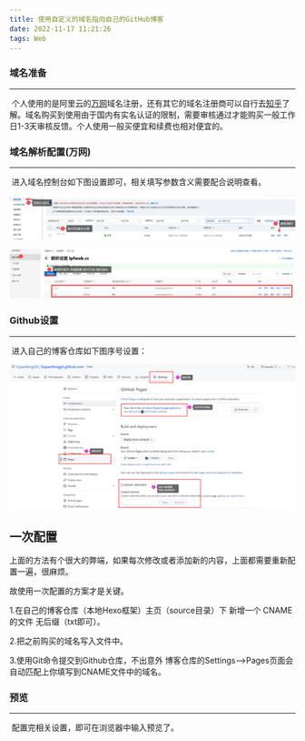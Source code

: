 ```yaml
---
title: 使用自定义的域名指向自己的GitHub博客
date: 2022-11-17 11:21:26
tags: Web
---
```


### 域名准备

------

​	个人使用的是阿里云的[万网](https://wanwang.aliyun.com/?spm=5176.19720258.J_2686872250.5.61bd76f44C2cpq&scm=20140722.M_5933523.P_197.MO_401-ID_5933523-MID_5933523-CID_715-ST_3903-V_1)域名注册，还有其它的域名注册商可以自行去[知乎](https://www.zhihu.com/)了解。域名购买到使用由于国内有实名认证的限制，需要审核通过才能购买一般工作日1-3天审核反馈。个人使用一般买便宜和续费也相对便宜的。



### 域名解析配置(万网)

------

​	进入域名控制台如下图设置即可，相关填写参数含义需要配合说明查看。

![image-20221121152754127](使用自定义的域名指向自己的GitHub博客/image-20221121152754127.png)



![image-20221121153151859](使用自定义的域名指向自己的GitHub博客/image-20221121153151859.png)



### Github设置

------

​	进入自己的博客仓库如下图序号设置：

![image-20221119000508323](使用自定义的域名指向自己的GitHub博客/image-20221119000508323.png)



## 一次配置

上面的方法有个很大的弊端，如果每次修改或者添加新的内容，上面都需要重新配置一遍，很麻烦。

故使用一次配置的方案才是关键。

1.在自己的博客仓库（本地Hexo框架）主页（source目录）下 新增一个 CNAME 的文件 无后缀（txt即可）。

2.把之前购买的域名写入文件中。

3.使用Git命令提交到Github仓库，不出意外 博客仓库的Settings-->Pages页面会自动匹配上你填写到CNAME文件中的域名。 



### 预览

------

​	配置完相关设置，即可在浏览器中输入预览了。

